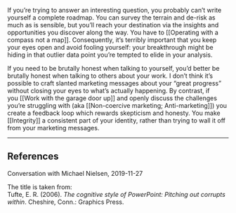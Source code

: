 If you’re trying to answer an interesting question, you probably can’t write yourself a complete roadmap. You can survey the terrain and de-risk as much as is sensible, but you’ll reach your destination via the insights and opportunities you discover along the way. You have to [[Operating with a compass not a map]]. Consequently, it’s terribly important that you keep your eyes open and avoid fooling yourself: your breakthrough might be hiding in that outlier data point you’re tempted to elide in your analysis.

If you need to be brutally honest when talking to yourself, you’d better be brutally honest when talking to others about your work. I don’t think it’s possible to craft slanted marketing messages about your “great progress” without closing your eyes to what’s actually happening. By contrast, if you [[Work with the garage door up]] and openly discuss the challenges you’re struggling with (aka [[Non-coercive marketing; Anti-marketing]]) you create a feedback loop which rewards skepticism and honesty. You make [[Integrity]] a consistent part of your identity, rather than trying to wall it off from your marketing messages. 

---

## References

Conversation with Michael Nielsen, 2019-11-27

The title is taken from:  
Tufte, E. R. (2006). _The cognitive style of PowerPoint: Pitching out corrupts within_. Cheshire, Conn.: Graphics Press.